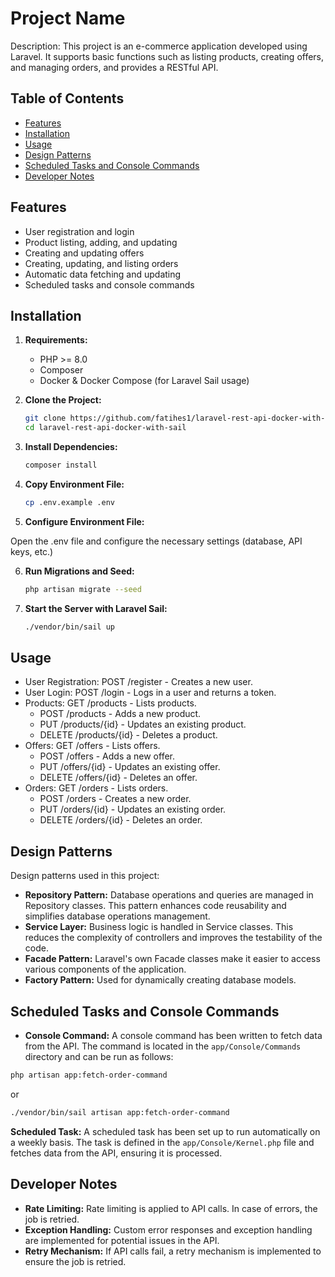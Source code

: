 # Project Name

Description: This project is an e-commerce application developed using Laravel. It supports basic functions such as listing products, creating offers, and managing orders, and provides a RESTful API.

## Table of Contents

- [Features](#features)
- [Installation](#installation)
- [Usage](#usage)
- [Design Patterns](#design-patterns)
- [Scheduled Tasks and Console Commands](#scheduled-tasks-and-console-commands)
- [Developer Notes](#developer-notes)

## Features

- User registration and login
- Product listing, adding, and updating
- Creating and updating offers
- Creating, updating, and listing orders
- Automatic data fetching and updating
- Scheduled tasks and console commands

## Installation

1. **Requirements:**

    - PHP >= 8.0
    - Composer
    - Docker & Docker Compose (for Laravel Sail usage)

2. **Clone the Project:**

   ```bash
   git clone https://github.com/fatihes1/laravel-rest-api-docker-with-sail.git
   cd laravel-rest-api-docker-with-sail
    ```
   
3. **Install Dependencies:**

    ```bash
    composer install
    ```
   
4. **Copy Environment File:**

    ```bash
    cp .env.example .env
    ```

5. **Configure Environment File:**

Open the .env file and configure the necessary settings (database, API keys, etc.)

6. **Run Migrations and Seed:**

    ```bash
    php artisan migrate --seed
    ```
   
7. **Start the Server with Laravel Sail:**

    ```bash
    ./vendor/bin/sail up
    ```


 ## Usage

- User Registration: POST /register - Creates a new user.
- User Login: POST /login - Logs in a user and returns a token.
- Products: GET /products - Lists products.
  - POST /products - Adds a new product.
  - PUT /products/{id} - Updates an existing product.
  - DELETE /products/{id} - Deletes a product.
- Offers: GET /offers - Lists offers.
  - POST /offers - Adds a new offer.
  - PUT /offers/{id} - Updates an existing offer.
  - DELETE /offers/{id} - Deletes an offer.
- Orders: GET /orders - Lists orders.
  - POST /orders - Creates a new order.
  - PUT /orders/{id} - Updates an existing order.
  - DELETE /orders/{id} - Deletes an order.




## Design Patterns

Design patterns used in this project:

-   **Repository Pattern:** Database operations and queries are managed in Repository classes. This pattern enhances code reusability and simplifies database operations management.
-   **Service Layer:** Business logic is handled in Service classes. This reduces the complexity of controllers and improves the testability of the code.
-   **Facade Pattern:** Laravel's own Facade classes make it easier to access various components of the application.
-   **Factory Pattern:** Used for dynamically creating database models.

## Scheduled Tasks and Console Commands

-   **Console Command:** A console command has been written to fetch data from the API. The command is located in the `app/Console/Commands` directory and can be run as follows:

```bash
php artisan app:fetch-order-command
```
or

```bash
./vendor/bin/sail artisan app:fetch-order-command
```

**Scheduled Task:** A scheduled task has been set up to run automatically on a weekly basis. The task is defined in the `app/Console/Kernel.php` file and fetches data from the API, ensuring it is processed.

## Developer Notes

-   **Rate Limiting:** Rate limiting is applied to API calls. In case of errors, the job is retried.
-   **Exception Handling:** Custom error responses and exception handling are implemented for potential issues in the API.
-   **Retry Mechanism:** If API calls fail, a retry mechanism is implemented to ensure the job is retried.



